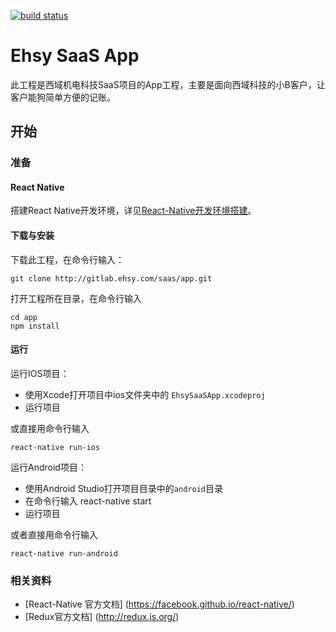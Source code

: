 [![build status](http://gitlab.ehsy.com/saas/app/badges/master/build.svg)](http://gitlab.ehsy.com/saas/app/commits/master)

# Ehsy SaaS App

此工程是西域机电科技SaaS项目的App工程，主要是面向西域科技的小B客户，让客户能狗简单方便的记账。 

## 开始

### 准备

#### React Native

搭建React Native开发环境，详见[React-Native开发环境搭建]( https://facebook.github.io/react-native/docs/getting-started.html#getting-started )。

#### 下载与安装

下载此工程，在命令行输入：

    git clone http://gitlab.ehsy.com/saas/app.git

打开工程所在目录，在命令行输入

    cd app
    npm install

#### 运行

运行IOS项目： 

* 使用Xcode打开项目中ios文件夹中的 ``EhsySaaSApp.xcodeproj``
* 运行项目

或直接用命令行输入

    react-native run-ios


运行Android项目：

* 使用Android Studio打开项目目录中的``android``目录
* 在命令行输入
    react-native start
* 运行项目

或者直接用命令行输入

    react-native run-android


### 相关资料

* [React-Native 官方文档] (https://facebook.github.io/react-native/)
* [Redux官方文档] (http://redux.js.org/)



